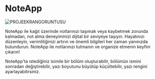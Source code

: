 # NoteApp

![PROJEEKRANGORUNTUSU](https://github.com/oktayagdag/NoteApp/assets/120986651/cf23cbfb-e75a-4501-8244-0a1209fef9e3)

NoteApp ile kağıt üzerinde notlarınızı taşımak veya kaybetmek zorunda kalmadan, not alma deneyiminizi dijital bir seviyeye taşıyın. Hayatınızı düzenleyin, verimliliğinizi artırın ve önemli bilgileri her zaman yanınızda bulundurun. NoteApp ile notlarınızı tutmanın ve organize etmenin keyfini çıkarın!

NoteApp'ta istediğiniz isimile bir bölüm oluşturabilir, bölümün ismini sonradan değiştirebilir, yazı boyutunu büyütüp küçültebilir, yazı rengini ayarlayabilirsiniz.

